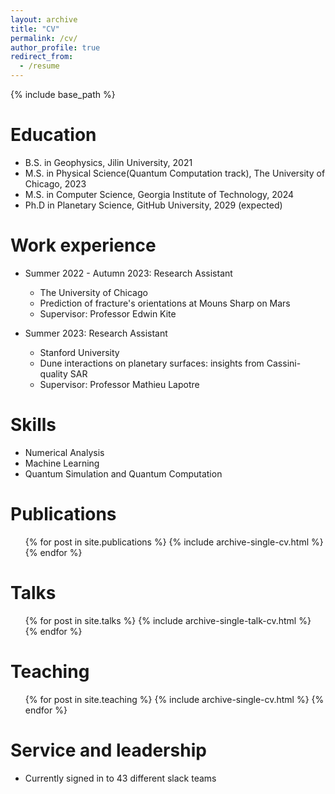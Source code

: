 ```yaml
---
layout: archive
title: "CV"
permalink: /cv/
author_profile: true
redirect_from:
  - /resume
---
```


{% include base_path %}

Education
======
* B.S. in Geophysics, Jilin University, 2021
* M.S. in Physical Science(Quantum Computation track), The University of Chicago, 2023
* M.S. in Computer Science, Georgia Institute of Technology, 2024
* Ph.D in Planetary Science, GitHub University, 2029 (expected)

Work experience
======
* Summer 2022 - Autumn 2023: Research Assistant
  * The University of Chicago
  * Prediction of fracture's orientations at Mouns Sharp on Mars
  * Supervisor: Professor Edwin Kite

* Summer 2023: Research Assistant
  * Stanford University
  * Dune interactions on planetary surfaces: insights from Cassini-quality SAR
  * Supervisor: Professor Mathieu Lapotre
  
Skills
======
* Numerical Analysis
* Machine Learning
* Quantum Simulation and Quantum Computation

Publications
======
  <ul>{% for post in site.publications %}
    {% include archive-single-cv.html %}
  {% endfor %}</ul>
  
Talks
======
  <ul>{% for post in site.talks %}
    {% include archive-single-talk-cv.html %}
  {% endfor %}</ul>
  
Teaching
======
  <ul>{% for post in site.teaching %}
    {% include archive-single-cv.html %}
  {% endfor %}</ul>
  
Service and leadership
======
* Currently signed in to 43 different slack teams
